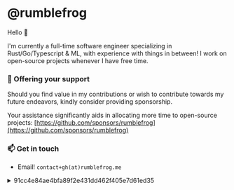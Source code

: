 # @rumblefrog

Hello 👋

I'm currently a full-time software engineer specializing in Rust/Go/Typescript & ML, with experience with things in between! I work on open-source projects whenever I have free time.

### 🎁 Offering your support

Should you find value in my contributions or wish to contribute towards my future endeavors, kindly consider providing sponsorship.

Your assistance significantly aids in allocating more time to open-source projects: [https://github.com/sponsors/rumblefrog](https://github.com/sponsors/rumblefrog)

### 📫 Get in touch

- Email! `contact+gh(at)rumblefrog.me`

<details>
  <summary>91cc4e84ae4bfa89f2e431dd462f405e7d61ed35</summary>  
  
  ```
  -----BEGIN PGP PUBLIC KEY BLOCK-----
  Comment: https://keybase.io/rumblefrog
  Version: Keybase Go 2.13.2 (windows)

  xsFNBFxSK9kBEACtGouGvKyaqG6ow+ZJFf8li6IHqzEY7kFcsnnRXE4mqalV66GT
  jn3QylpBLG8E+ED154QKTW7Mzeodcb+N2ZV3mE3ZR+pdHbpG5RPGW3ZNKc4FDxZd
  QirL+vlvg0Bvv+f1WXi/95fOUUFFbl+1tZwt35rB96S7cFqk2pbj0VAnbzL8BPou
  cnyFrG5RoT41lBuZbFAvgfg2o+44eQGiZX5qHqu+KueyXJfgPuGkIu/pqhvf/QX8
  SaJ/xOSKRgKEo7uGXTMQ1UhOPxMsYsF6sgSvBz6tqRPzwYgrT0P+oMde6VyMHNGO
  m7hAa/QolNANyS7UbBghlSD02Qv4YtKdM3EXj6aD5/rMlEt5sTWY4iwrGKyQJkln
  jNi6By/JOMXfAZptkfOwSW3uerTHdngE8IyA/RJ9VfiiRhnJc6YTjO3Dg5khBF4J
  UnS2gh/jR+cB+6d8uwbXn7f3KN/Li4Mvlm8Zbmjz7wPtB8Pn0oNEzDMAG05jFFnv
  YDEW1P/bWKrfXsVPMFMHm9tMvPTZmrNgXdVOrRsyuR25j9gkoofAI2xb/UJ8rDuC
  t1sDFR2I4DRhadHFVrYbDRloJ9H1k/vEbtWYo2u6M9weV5eu+MP55vhv2pIQ3THp
  ybPv7gYxUFmCLyaKaWH3sO3GFIjHRcevfwc0A5qzctKYuZe//3MYBb/e5wARAQAB
  zSNaaGVueWFuZyBMaSA8Y29udGFjdEB6aGVueWFuZ2xpLm1lPsLBeAQTAQgALAUC
  XFIr2QkQRi9AXn1h7TUCGwMFCR4TOAACGQEECwcJAwUVCAoCAwQWAAECAADTmxAA
  du17SOHClRvGhLkouavnBcL501oWsLhDYbvGDRtJb6iyh+el2J83sY5yumW3bq56
  Z4x8Bk06TFggkLKXz+t/RyDCxT1oxbUksMLKauzKSRxxfcXjbKmpQI/lQnxHvXuG
  +CXtmk08hto91nc/RZgXLfM2RdxkJQwkIfFgeHQYU8b1cx80xxqKVANVLayrIxlh
  vd3PmMk8TUUXi0PudTZgPdN8DYy20DfCqt7soSg0JWCM05elr+vsHC30cyGPl+Il
  9wOdzNOUALfHXKSaYD//lIQEfdFqd9ofgl3PEi6yGp5uh405orzlOXyQ/lSkzLj1
  uRfrv7SFvgZr8z8Y7INAzH/R/ucVTfXCUv2OVNyWrHjEadHVtmQ7UwPdn9dalPkA
  W8OCf8I2z8AsnDCTmKSQ7B2WAesrCM3Mvu70DsszAeu/Sp6MjJF05XKXTFjDiOlc
  wWdnArLrrgj+6UDxp/SKOTuxMfy04qYz8/Uvx+YlqfOUiSN145Nn+1pVMbggmAtx
  wqwON9LBjM14xSZumTyQAIx640/UHqG7sOcIpLGQ5EFSV1evQEE54XGrbJNQb1tY
  DB2FLfRPZ8YCqsy6Ct70en29OW2ZMqpBwQyib1zeWP27ZB3Zij4Gmo9gGHwePNEP
  sLmqvS41ugO1A5WgWyJFCpAhV+t+S52tQq0xy7Ps5DPOwU0EXFIr2QEQANqyjACv
  K/Jdk8/eKPzOMKmLH5xx3opgToLa+abinCPEflxV0pMFCHRK1YdY0O4JI36jaci5
  zABu3+7tpI0zB7g+hSd4GzK7E7nGh3et/MwsFOrRFK+ouwQqEgM/S5pHHiDOpEks
  ynOK3zCOZcyu2bMG+qQGsuZmrhvH0gJQygK4BlTEhVG9JIZW3YXeGnhnAvdBzo6V
  8Ryx7b8/WWnqpl3pMCRM3WNHQtKOSEjlqLCO7yy3hwEhFCymHs7l2LzxHNCgaSsf
  wtlhNEZe1pSLA2rRVytGpb0OtIGJ0/Agq5k0iQ+DBvWJD+V71JfZtPuepGp/zAGZ
  CoAD4hxSr2BoNgOlC1hKfmaDDj6busVQoUOe8v+5DpyoO7GiOdHjH7I0m6WcMCET
  Cjb6qF4BwstHsEP2xben2WoYoJIZQKP/FAxTfsX/txsbLyErmBKxUL/IzRsKSK3/
  92O1TYjHjzvYDqRoMK8MXc19AUK0qPbVKeOcRGCdbqASt5neRAPzpz1sddzO5BnE
  1fuYEZ9pneGW0Bq8fe5sQTETB9GpqWdiKzSwgGIkXsidj30Ah3QfAzhAwL8hw6q2
  7216iDlndhD85vdE5Pqa61i9u10LmkNESM0AIMUz4V+ZkW/slq44rQ37cyVPPXgR
  7LG4xylrpCvQSXCKFgYtgvDtfzXpxfRW4QMvABEBAAHCwXUEGAEIACkFAlxSK9kJ
  EEYvQF59Ye01AhsMBQkeEzgABAsHCQMFFQgKAgMEFgABAgAAztsQAJgSONMWfZaC
  7JeHJsxAVWNqni70UauLvwFkAekToPned7onfB8i3OTUMsNoSiVYC00xkdJGVfkO
  KE7FPRhmCY4WTLEDCi5O+4TUA3wFrsYFXsOFlPcIXSRRJ5W1PlCJ0YyFvYAakAw+
  pwyyP4E3qtqfr/gvt/e8CvwO6uMIOpPetJkQYCV+5ahTx49dEDZBDjqm42dgUtxt
  t3rCfhcJvSAPYbFHuYBvoqs18LGTBldYGwUCeRgLLW3u2CLfdBETDIbPueSfhVwQ
  lGKxNCl1FIRCMrNqq6l6+J/u/ZShhn6ixWC5H4k2sh8Yg0ucRnsQGTO81FBGy6pu
  zhVQFEAr5rPdym4UieyuiAAGnJI5cmS4qz7HNNe+IfGJUsiembjmmjyUN8H1+70m
  Vo0UBTs0/o9MbovsAi34/VWzgo4cfr9+PvdaWN9GWARkEmz33Jz5YfTzJUOiDNi4
  wI7fJkH/Hh7hpOdQbO/a6rqy3WQs2AwbZLp4uVdcE2YwqDDks3XdtVvWcEKl72Wa
  bnJ/NKZ+rQmt24kPQnjKWCC4bWjihsPpMt8wosH05++4zW4OMqJI6DlHOreyqC7M
  5Fw5SfKU4NT4QQUybqnSQJESSgJfJzc90auWjqKQ8fFTzDZsuT4ltpdCJYSlsQbk
  ETUmcjOpdGHwtZpINyUg/YtBKWZXNpUp
  =geyM
  -----END PGP PUBLIC KEY BLOCK-----
  ```
</details>

<!--
**rumblefrog/rumblefrog** is a ✨ _special_ ✨ repository because its `README.md` (this file) appears on your GitHub profile.

Here are some ideas to get you started:

- 🔭 I’m currently working on ...
- 🌱 I’m currently learning ...
- 👯 I’m looking to collaborate on ...
- 🤔 I’m looking for help with ...
- 💬 Ask me about ...
- 📫 How to reach me: ...
- 😄 Pronouns: ...
- ⚡ Fun fact: ...
-->
